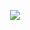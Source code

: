 <p align="center">
  <picture>
  <source
    srcset="https://github-readme-stats.vercel.app/api?username=mvahaste&theme=dark&show_icons=true&icon_color=2f80ed&title_color=2f80ed&bg_color=00000000&text_color=ddebf3&hide_border=true"
    media="(prefers-color-scheme: dark)"
  />
  <source
    srcset="https://github-readme-stats.vercel.app/api?username=mvahaste&show_icons=true&icon_color=2f80ed&bg_color=00000000&hide_border=true"
    media="(prefers-color-scheme: light), (prefers-color-scheme: no-preference)"
  />
  <img src="https://github-readme-stats.vercel.app/api?username=anuraghazra&show_icons=true" />
</picture>
</p>
